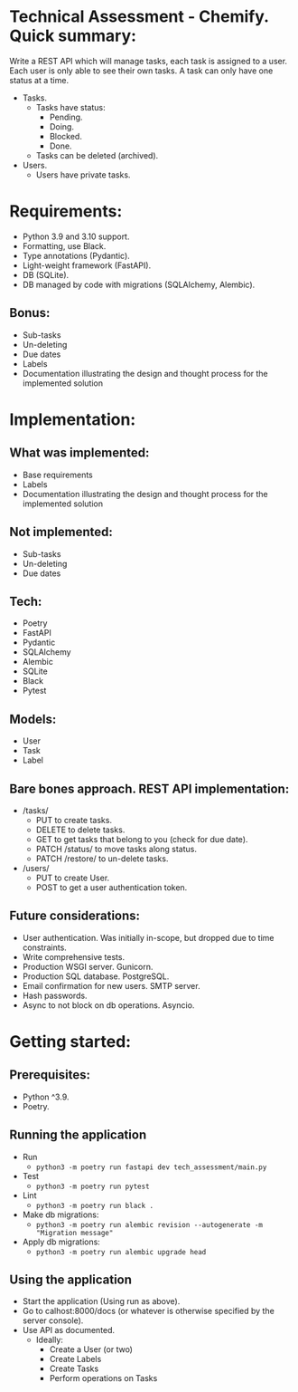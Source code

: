 # Technical Assessment - Chemify. Quick summary:
Write a REST API which will manage tasks, each task is assigned to a user. Each user is only able to see their own tasks. A task can only have one status at a time.
* Tasks.
    * Tasks have status:
        * Pending.
        * Doing.
        * Blocked.
        * Done.
    * Tasks can be deleted (archived).
* Users.
    * Users have private tasks.

# Requirements:
* Python 3.9 and 3.10 support.
* Formatting, use Black.
* Type annotations (Pydantic).
* Light-weight framework (FastAPI).
* DB (SQLite).
* DB managed by code with migrations (SQLAlchemy, Alembic).
## Bonus:
* Sub-tasks
* Un-deleting
* Due dates
* Labels
* Documentation illustrating the design and thought process for the implemented solution
# Implementation:
## What was implemented:
* Base requirements
* Labels
* Documentation illustrating the design and thought process for the implemented solution
## Not implemented:
* Sub-tasks
* Un-deleting
* Due dates
## Tech:
* Poetry
* FastAPI
* Pydantic
* SQLAlchemy
* Alembic
* SQLite
* Black
* Pytest
## Models:
* User
* Task
* Label
## Bare bones approach. REST API implementation:
* /tasks/
    * PUT to create tasks.
    * DELETE to delete tasks.
    * GET to get tasks that belong to you (check for due date).
    * PATCH /status/ to move tasks along status.
    * PATCH /restore/ to un-delete tasks.
* /users/
    * PUT to create User.
    * POST to get a user authentication token.
## Future considerations:
* User authentication. Was initially in-scope, but dropped due to time constraints.
* Write comprehensive tests.
* Production WSGI server. Gunicorn.
* Production SQL database. PostgreSQL.
* Email confirmation for new users. SMTP server.
* Hash passwords. 
* Async to not block on db operations. Asyncio.
# Getting started:
## Prerequisites:
* Python ^3.9.
* Poetry.
## Running the application
* Run
    * ```python3 -m poetry run fastapi dev tech_assessment/main.py```
* Test
    * ```python3 -m poetry run pytest```
* Lint
    * ```python3 -m poetry run black .```
* Make db migrations:
    * ```python3 -m poetry run alembic revision --autogenerate -m "Migration message"```
* Apply db migrations:
    * ```python3 -m poetry run alembic upgrade head```
## Using the application
* Start the application (Using run as above).
* Go to calhost:8000/docs (or whatever is otherwise specified by the server console).
* Use API as documented.
    * Ideally:
        * Create a User (or two)
        * Create Labels
        * Create Tasks
        * Perform operations on Tasks

